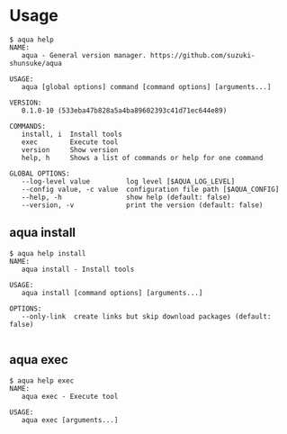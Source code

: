 # Usage

<!-- This is generated by scripts/generate-usage.sh. Don't edit this file directly. -->

```console
$ aqua help
NAME:
   aqua - General version manager. https://github.com/suzuki-shunsuke/aqua

USAGE:
   aqua [global options] command [command options] [arguments...]

VERSION:
   0.1.0-10 (533eba47b828a5a4ba89602393c41d71ec644e89)

COMMANDS:
   install, i  Install tools
   exec        Execute tool
   version     Show version
   help, h     Shows a list of commands or help for one command

GLOBAL OPTIONS:
   --log-level value         log level [$AQUA_LOG_LEVEL]
   --config value, -c value  configuration file path [$AQUA_CONFIG]
   --help, -h                show help (default: false)
   --version, -v             print the version (default: false)
```

## aqua install

```console
$ aqua help install
NAME:
   aqua install - Install tools

USAGE:
   aqua install [command options] [arguments...]

OPTIONS:
   --only-link  create links but skip download packages (default: false)
   
```

## aqua exec

```console
$ aqua help exec
NAME:
   aqua exec - Execute tool

USAGE:
   aqua exec [arguments...]
```
